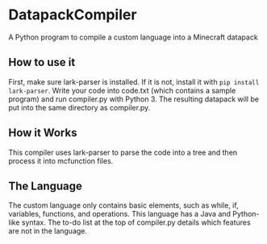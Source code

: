 # DatapackCompiler
A Python program to compile a custom language into a Minecraft datapack

## How to use it
First, make sure lark-parser is installed. If it is not, install it with `pip install lark-parser`. Write your code into code.txt (which contains a sample program) and run compiler.py with Python 3. The resulting datapack will be put into the same directory as compiler.py.

## How it Works
This compiler uses lark-parser to parse the code into a tree and then process it into mcfunction files.

## The Language
The custom language only contains basic elements, such as while, if, variables, functions, and operations. This language has a Java and Python-like syntax. The to-do list at the top of compiler.py details which features are not in the language.
